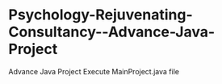 # Psychology-Rejuvenating-Consultancy--Advance-Java-Project
Advance Java Project 
Execute MainProject.java file
